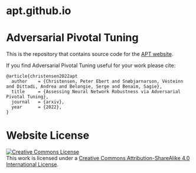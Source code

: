 # apt.github.io

# Adversarial Pivotal Tuning

This is the repository that contains source code for the [APT website](https://captaine.github.io/apt/).

If you find Adversarial Pivotal Tuning useful for your work please cite:
```
@article{christensen2022apt
  author    = {Christensen, Peter Ebert and Snæbjarnarson, Vésteinn and Dittadi, Andrea and Belongie, Serge and Benaim, Sagie},
  title     = {Assessing Neural Network Robustness via Adversarial Pivotal Tuning},
  journal   = {arxiv},
  year      = {2022},
}
```

# Website License
<a rel="license" href="http://creativecommons.org/licenses/by-sa/4.0/"><img alt="Creative Commons License" style="border-width:0" src="https://i.creativecommons.org/l/by-sa/4.0/88x31.png" /></a><br />This work is licensed under a <a rel="license" href="http://creativecommons.org/licenses/by-sa/4.0/">Creative Commons Attribution-ShareAlike 4.0 International License</a>.
